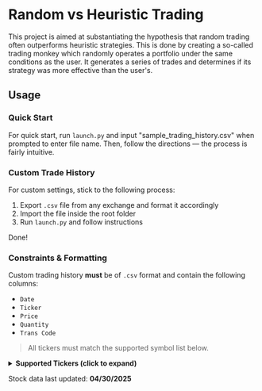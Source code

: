 
# Random vs Heuristic Trading

This project is aimed at substantiating the hypothesis that random trading often outperforms heuristic strategies. This is done by creating a so-called trading monkey which randomly operates a portfolio under the same conditions as the user. It generates a series of trades and determines if its strategy was more effective than the user's.

## Usage

### Quick Start

For quick start, run `launch.py` and input "sample_trading_history.csv" when prompted to enter file name. Then, follow the directions — the process is fairly intuitive.

### Custom Trade History

For custom settings, stick to the following process:

1. Export `.csv` file from any exchange and format it accordingly
2. Import the file inside the root folder
3. Run `launch.py` and follow instructions

Done!

### Constraints & Formatting

Custom trading history **must** be of `.csv` format and contain the following columns:

- `Date`
- `Ticker`
- `Price`
- `Quantity`
- `Trans Code`

> All tickers must match the supported symbol list below.

<details>
<summary><strong>Supported Tickers (click to expand)</strong></summary>

NVDA, HTZ, F, INTC, PLTR, TSLA, ABEV, LCID, BTG, PFE,  
AAL, AAPL, SXTC, BAC, SOFI, RIG, AMZN, JBLU, AGNC, SMX,  
MSGM, APLD, AMD, NU, GOOGL, PBR, NVO, SNAP, WBD, HBAN,  
AMCR, VRN, BBAI, UNH, TSM, SMCI, VALE, ERIC, BBD, T,  
LYG, HOOD, NGD, NIO, KMI, KVUE, AVGO, HPE, AGL, UBER,  
CMCSA, CSX, MRK, WMT, CLSK, ITUB, MSFT, UUUU, ACHR, RIOT,  
WOLF, KO, INFY, MU, QXO, MP, CNH, GOLD, KGC, GOOG, MARA,  
FNA, SCHW, KEY, WFC, NKE, TGL, RF, PTEN, HIMS, STLA,  
SBSW, HAL, IAG, XOM, BABA, AG, GRAB  

</details>

Stock data last updated:
**04/30/2025**

